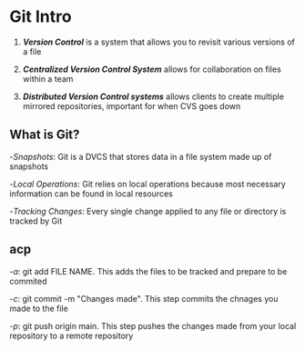 # Git Intro #

1. ***Version Control*** is a system that allows you to revisit various versions of a file

2. ***Centralized Version Control System*** allows for collaboration on files within a team

3. ***Distributed Version Control systems*** allows clients to create multiple mirrored repositories, important for when CVS goes down

## **What is Git?** ##

-*Snapshots*: Git is a DVCS that stores data in a file system made up of snapshots

-*Local Operations*: Git relies on local operations because most necessary information can be found in local resources

-*Tracking Changes*: Every single change applied to any file or directory is tracked by Git

## **acp** ##

-*a*: git add FILE NAME. This adds the files to be tracked and prepare to be commited

-*c*: git commit -m "Changes made". This step commits the chnages you made to the file

-*p*: git push origin main. This step pushes the changes made from your local repository to a remote repository 
